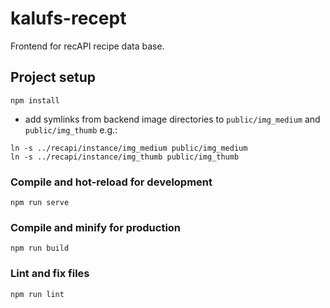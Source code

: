 # kalufs-recept

Frontend for recAPI recipe data base.

## Project setup
```
npm install
```

* add symlinks from backend image directories to `public/img_medium` and `public/img_thumb` e.g.:
```
ln -s ../recapi/instance/img_medium public/img_medium
ln -s ../recapi/instance/img_thumb public/img_thumb
```

### Compile and hot-reload for development
```
npm run serve
```

### Compile and minify for production
```
npm run build
```

### Lint and fix files
```
npm run lint
```
